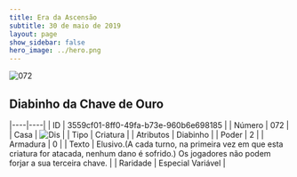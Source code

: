 ```yaml
---
title: Era da Ascensão
subtitle: 30 de maio de 2019
layout: page
show_sidebar: false
hero_image: ../hero.png
---
```


![072](https://cdn.keyforgegame.com/media/card_front/pt/435_072_WGPXG39W2VVH_pt.png)

## Diabinho da Chave de Ouro

|----|----|
| ID | 3559cf01-8ff0-49fa-b73e-960b6e698185 |
| Número | 072 |
| Casa | ![Dis](https://archonarcana.com/images/thumb/e/e8/Dis.png/22px-Dis.png "Dis") |
| Tipo | Criatura |
| Atributos | Diabinho |
| Poder | 2 |
| Armadura | 0 |
| Texto | Elusivo.(A cada turno, na primeira vez em que esta criatura for atacada, nenhum dano é sofrido.) Os jogadores não podem forjar a sua terceira chave. |
| Raridade | Especial Variável |
